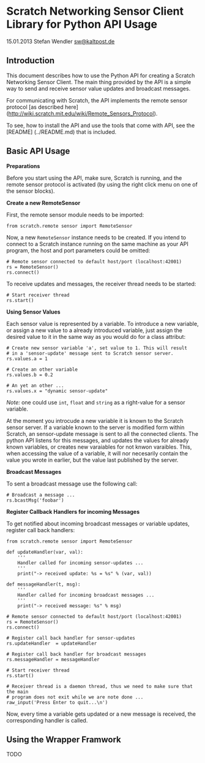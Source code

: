 Scratch Networking Sensor Client Library for Python API Usage
=============================================================
15.01.2013 Stefan Wendler
sw@kaltpost.de

Introduction
------------

This document describes how to use the Python API for creating a Scratch Networking Sensor Client. The main thing provided by the API is a simple way to send and receive sensor value updates and broadcast messages.

For communicating with Scratch, the API implements the remote sensor protocol [as described here] (http://wiki.scratch.mit.edu/wiki/Remote_Sensors_Protocol).  

To see, how to install the API and use the tools that come with API, see the [README] (../README.md) that is included.


Basic API Usage
---------------

**Preparations**

Before you start using the API, make sure, Scratch is running, and the remote sensor protocol is activated (by using the right click menu on one of the sensor blocks). 


**Create a new RemoteSensor**

First, the remote sensor module needs to be imported:

	from scratch.remote sensor import RemoteSensor 

Now, a new `RemoteSensor` instance needs to be created. If you intend to connect to a Scratch instance running on the same machine as your API program, the host and port parameters could be omitted:

	# Remote sensor connected to default host/port (localhost:42001)
	rs = RemoteSensor()
	rs.connect()

To receive updates and messages, the receiver thread needs to be started:

	# Start receiver thread
	rs.start()
	

**Using Sensor Values**

Each sensor value is represented by a variable. To introduce a new variable, or assign a new value to a already introduced variable, just assign the desired value to it in the same way as you would do for a class attribut:

	# Create new sensor variable 'a', set value to 1. This will result
    # in a 'sensor-update' message sent to Scratch sensor server. 
	rs.values.a = 1 

	# Create an other variable
	rs.values.b = 0.2 

	# An yet an other ...
	rs.values.x = "dynamic sensor-update"

_Note:_ one could use `int`, `float` and `string` as a right-value for a sensor variable. 

At the moment you introcude a new variable it is known to the Scratch sensor server. If a variable known to the server is modified form within Scratch, an sensor-update message is sent to all the connected clients. The python API listens for this messages, and updates the values for already known variables, or creates new varaiables for not knwon varaibles. This, when accessing the value of a variable, it will nor necesarily contain the value you wrote in earlier, but the value last published by the server. 


**Broadcast Messages**

To sent a broadcast message use the following call:

	# Broadcast a message ...
	rs.bcastMsg('foobar')


**Register Callback Handlers for incoming Messages**

To get notified about incoming broadcast messages or variable updates, register call back handlers:

	from scratch.remote sensor import RemoteSensor 

	def updateHandler(var, val):
		'''
		Handler called for incoming sensor-updates ...
		'''
		print("-> received update: %s = %s" % (var, val))

	def messageHandler(t, msg):
		'''
		Handler called for incoming broadcast messages ... 
		'''
		print("-> received message: %s" % msg)

	# Remote sensor connected to default host/port (localhost:42001)
	rs = RemoteSensor()
	rs.connect()
	
	# Register call back handler for sensor-updates
	rs.updateHandler  = updateHandler

	# Register call back handler for broadcast messages
	rs.messageHandler = messageHandler
	
	# Start receiver thread
	rs.start()
	
	# Receiver thread is a daemon thread, thus we need to make sure that the main 
	# program does not exit while we are note done ...
	raw_input('Press Enter to quit...\n')

Now, every time a variable gets updated or a new message is received, the corresponding handler is called.


Using the Wrapper Framwork
--------------------------

TODO
